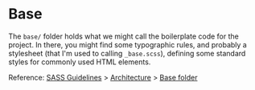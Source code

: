 # Base

The `base/` folder holds what we might call the boilerplate code for the project. In there, you might find some typographic rules, and probably a stylesheet (that I'm used to calling `_base.scss`), defining some standard styles for commonly used HTML elements.

Reference: [SASS Guidelines](http://sass-guidelin.es/) > [Architecture](http://sass-guidelin.es/#architecture) > [Base folder](http://sass-guidelin.es/#base-folder)